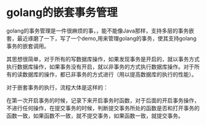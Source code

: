 # golang的嵌套事务管理

golang的事务管理是一件很麻烦的事，，能不能像Java那样，支持多层的事务嵌套，最近琢磨了一下，写了一个demo,用来管理golang的事务，使其支持golang事务的嵌套调用。

其思想很简单，对于所有的写数据库操作，如果发现事务是开启的，就以事务方式执行数据库操作，如果事务没有开启，就以非事务的方式执行数据库操作。对于所有的读数据库的操作，都已非事务的方式进行（用以提高数据库的执行的性能）。

对于嵌套事务的执行，流程大体是这样的：

在第一次开启事务的时候，记录下来开启事务时函数，对于后面的开启事务操作，不进行任何操作，在提交事务的时候，判断提交事务所处的函数是否和打开事务的函数一致，如果函数不一致，就不提交事务，如果函数一致，就提交事务。



